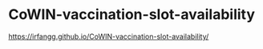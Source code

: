 # CoWIN-vaccination-slot-availability
<a href='https://irfangg.github.io/CoWIN-vaccination-slot-availability/'>https://irfangg.github.io/CoWIN-vaccination-slot-availability/</a>
